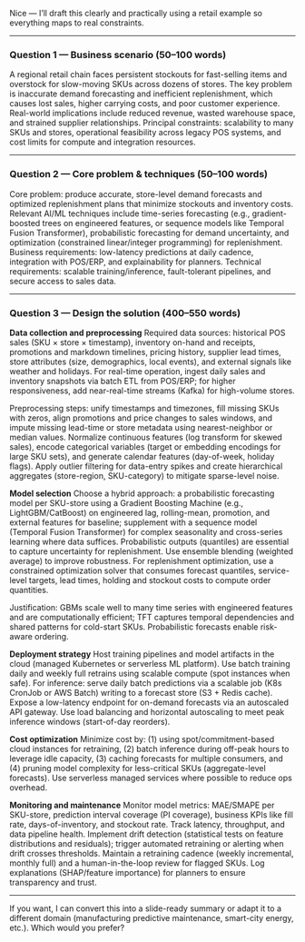 Nice — I’ll draft this clearly and practically using a retail example so everything maps to real constraints.

---

### Question 1 — Business scenario (50–100 words)

A regional retail chain faces persistent stockouts for fast-selling items and overstock for slow-moving SKUs across dozens of stores. The key problem is inaccurate demand forecasting and inefficient replenishment, which causes lost sales, higher carrying costs, and poor customer experience. Real-world implications include reduced revenue, wasted warehouse space, and strained supplier relationships. Principal constraints: scalability to many SKUs and stores, operational feasibility across legacy POS systems, and cost limits for compute and integration resources.

---

### Question 2 — Core problem & techniques (50–100 words)

Core problem: produce accurate, store-level demand forecasts and optimized replenishment plans that minimize stockouts and inventory costs. Relevant AI/ML techniques include time-series forecasting (e.g., gradient-boosted trees on engineered features, or sequence models like Temporal Fusion Transformer), probabilistic forecasting for demand uncertainty, and optimization (constrained linear/integer programming) for replenishment. Business requirements: low-latency predictions at daily cadence, integration with POS/ERP, and explainability for planners. Technical requirements: scalable training/inference, fault-tolerant pipelines, and secure access to sales data.

---

### Question 3 — Design the solution (400–550 words)

**Data collection and preprocessing**
Required data sources: historical POS sales (SKU × store × timestamp), inventory on-hand and receipts, promotions and markdown timelines, pricing history, supplier lead times, store attributes (size, demographics, local events), and external signals like weather and holidays. For real-time operation, ingest daily sales and inventory snapshots via batch ETL from POS/ERP; for higher responsiveness, add near-real-time streams (Kafka) for high-volume stores.

Preprocessing steps: unify timestamps and timezones, fill missing SKUs with zeros, align promotions and price changes to sales windows, and impute missing lead-time or store metadata using nearest-neighbor or median values. Normalize continuous features (log transform for skewed sales), encode categorical variables (target or embedding encodings for large SKU sets), and generate calendar features (day-of-week, holiday flags). Apply outlier filtering for data-entry spikes and create hierarchical aggregates (store-region, SKU-category) to mitigate sparse-level noise.

**Model selection**
Choose a hybrid approach: a probabilistic forecasting model per SKU-store using a Gradient Boosting Machine (e.g., LightGBM/CatBoost) on engineered lag, rolling-mean, promotion, and external features for baseline; supplement with a sequence model (Temporal Fusion Transformer) for complex seasonality and cross-series learning where data suffices. Probabilistic outputs (quantiles) are essential to capture uncertainty for replenishment. Use ensemble blending (weighted average) to improve robustness. For replenishment optimization, use a constrained optimization solver that consumes forecast quantiles, service-level targets, lead times, holding and stockout costs to compute order quantities.

Justification: GBMs scale well to many time series with engineered features and are computationally efficient; TFT captures temporal dependencies and shared patterns for cold-start SKUs. Probabilistic forecasts enable risk-aware ordering.

**Deployment strategy**
Host training pipelines and model artifacts in the cloud (managed Kubernetes or serverless ML platform). Use batch training daily and weekly full retrains using scalable compute (spot instances when safe). For inference: serve daily batch predictions via a scalable job (K8s CronJob or AWS Batch) writing to a forecast store (S3 + Redis cache). Expose a low-latency endpoint for on-demand forecasts via an autoscaled API gateway. Use load balancing and horizontal autoscaling to meet peak inference windows (start-of-day reorders).

**Cost optimization**
Minimize cost by: (1) using spot/commitment-based cloud instances for retraining, (2) batch inference during off-peak hours to leverage idle capacity, (3) caching forecasts for multiple consumers, and (4) pruning model complexity for less-critical SKUs (aggregate-level forecasts). Use serverless managed services where possible to reduce ops overhead.

**Monitoring and maintenance**
Monitor model metrics: MAE/SMAPE per SKU-store, prediction interval coverage (PI coverage), business KPIs like fill rate, days-of-inventory, and stockout rate. Track latency, throughput, and data pipeline health. Implement drift detection (statistical tests on feature distributions and residuals); trigger automated retraining or alerting when drift crosses thresholds. Maintain a retraining cadence (weekly incremental, monthly full) and a human-in-the-loop review for flagged SKUs. Log explanations (SHAP/feature importance) for planners to ensure transparency and trust.

---

If you want, I can convert this into a slide-ready summary or adapt it to a different domain (manufacturing predictive maintenance, smart-city energy, etc.). Which would you prefer?
